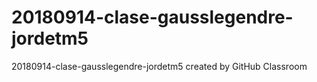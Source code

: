# 20180914-clase-gausslegendre-jordetm5
20180914-clase-gausslegendre-jordetm5 created by GitHub Classroom
